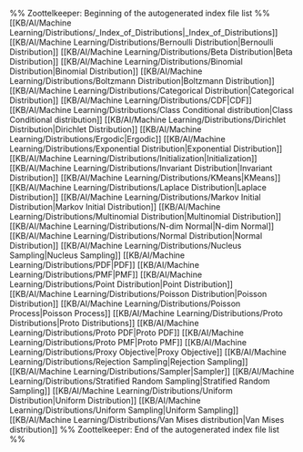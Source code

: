 %% Zoottelkeeper: Beginning of the autogenerated index file list  %%
 [[KB/AI/Machine Learning/Distributions/_Index_of_Distributions|_Index_of_Distributions]]
 [[KB/AI/Machine Learning/Distributions/Bernoulli Distribution|Bernoulli Distribution]]
 [[KB/AI/Machine Learning/Distributions/Beta Distribution|Beta Distribution]]
 [[KB/AI/Machine Learning/Distributions/Binomial Distribution|Binomial Distribution]]
 [[KB/AI/Machine Learning/Distributions/Boltzmann Distribution|Boltzmann Distribution]]
 [[KB/AI/Machine Learning/Distributions/Categorical Distribution|Categorical Distribution]]
 [[KB/AI/Machine Learning/Distributions/CDF|CDF]]
 [[KB/AI/Machine Learning/Distributions/Class Conditional distribution|Class Conditional distribution]]
 [[KB/AI/Machine Learning/Distributions/Dirichlet Distribution|Dirichlet Distribution]]
 [[KB/AI/Machine Learning/Distributions/Ergodic|Ergodic]]
 [[KB/AI/Machine Learning/Distributions/Exponential Distribution|Exponential Distribution]]
 [[KB/AI/Machine Learning/Distributions/Initialization|Initialization]]
 [[KB/AI/Machine Learning/Distributions/Invariant Distribution|Invariant Distribution]]
 [[KB/AI/Machine Learning/Distributions/KMeans|KMeans]]
 [[KB/AI/Machine Learning/Distributions/Laplace Distribution|Laplace Distribution]]
 [[KB/AI/Machine Learning/Distributions/Markov Initial Distribution|Markov Initial Distribution]]
 [[KB/AI/Machine Learning/Distributions/Multinomial Distribution|Multinomial Distribution]]
 [[KB/AI/Machine Learning/Distributions/N-dim Normal|N-dim Normal]]
 [[KB/AI/Machine Learning/Distributions/Normal Distribution|Normal Distribution]]
 [[KB/AI/Machine Learning/Distributions/Nucleus Sampling|Nucleus Sampling]]
 [[KB/AI/Machine Learning/Distributions/PDF|PDF]]
 [[KB/AI/Machine Learning/Distributions/PMF|PMF]]
 [[KB/AI/Machine Learning/Distributions/Point Distribution|Point Distribution]]
 [[KB/AI/Machine Learning/Distributions/Poisson Distribution|Poisson Distribution]]
 [[KB/AI/Machine Learning/Distributions/Poisson Process|Poisson Process]]
 [[KB/AI/Machine Learning/Distributions/Proto Distributions|Proto Distributions]]
 [[KB/AI/Machine Learning/Distributions/Proto PDF|Proto PDF]]
 [[KB/AI/Machine Learning/Distributions/Proto PMF|Proto PMF]]
 [[KB/AI/Machine Learning/Distributions/Proxy Objective|Proxy Objective]]
 [[KB/AI/Machine Learning/Distributions/Rejection Sampling|Rejection Sampling]]
 [[KB/AI/Machine Learning/Distributions/Sampler|Sampler]]
 [[KB/AI/Machine Learning/Distributions/Stratified Random Sampling|Stratified Random Sampling]]
 [[KB/AI/Machine Learning/Distributions/Uniform Distribution|Uniform Distribution]]
 [[KB/AI/Machine Learning/Distributions/Uniform Sampling|Uniform Sampling]]
 [[KB/AI/Machine Learning/Distributions/Van Mises distribution|Van Mises distribution]]
%% Zoottelkeeper: End of the autogenerated index file list  %%
